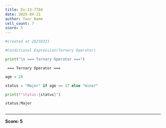 ```yaml
---
title: Ex-13-7784
date: 2025-04-21
author: Your Name
cell_count: 7
score: 5
---
```


```python
#created at 20250331
```


```python
#Conditional Expression(Ternary Operator)
```


```python
print("\n === Ternary Operator ===")
```

    
     === Ternary Operator ===



```python
age = 20
```


```python
status = "Major" if age >= 17 else "minor"
```


```python
print(f"status:{status}")
```

    status:Major



```python

```


---
**Score: 5**